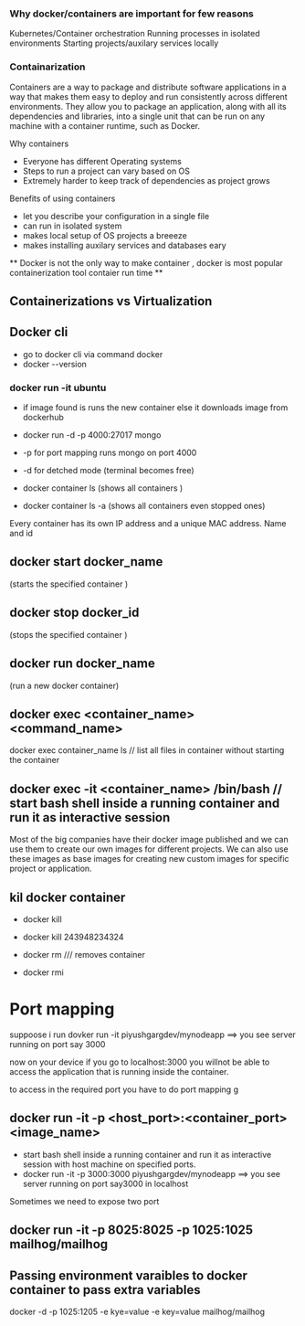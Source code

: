 ### Why docker/containers are important for few reasons 
Kubernetes/Container orchestration
Running processes in isolated environments
Starting projects/auxilary services locally


### Containarization 
Containers are a way to package and distribute software applications in a way that makes them easy to deploy and run consistently across different environments. They allow you to package an application, along with all its dependencies and libraries, into a single unit that can be run on any machine with a container runtime, such as Docker.

Why containers 
- Everyone has different Operating systems
- Steps to run a project can vary based on OS
- Extremely harder to keep track of dependencies as project grows

Benefits of using containers 
- let you describe your configuration in a single file 
- can run in isolated system 
- makes local setup of OS projects a breeeze 
- makes installing auxilary services and databases eary 

** Docker is not the only way to make container  , docker is most popular containerization tool contaier run time **

## Containerizations vs Virtualization



## Docker cli 
- go to docker cli via command docker 
- docker --version 


### docker run -it ubuntu
- if image found is runs the new container else it downloads image from dockerhub
-  docker run -d -p 4000:27017 mongo 
- -p for port mapping   runs mongo on port 4000 
- -d for detched mode (terminal becomes free)

- docker container ls 
(shows all containers )
- docker container ls -a 
(shows all containers even stopped ones)

Every container has its own IP address and a unique MAC address. Name and id 

## docker start docker_name 
 (starts the specified container )

## docker stop docker_id
 (stops the specified container )

## docker run docker_name 
  (run a new docker container)


## docker exec <container_name> <command_name>
docker exec container_name ls     // list all files in container without starting the container

## docker exec -it <container_name> /bin/bash  // start bash shell inside a running container and run it as interactive session

Most of the big companies have their docker image published and we can use them to create our own images for different projects. We can also use these images as base images for creating new custom images for specific project or application.


## kil docker container 
- docker kill <containerid>
- docker kill 243948234324

- docker rm <containerid>  /// removes container 
- docker rmi <image name>

# Port mapping 
suppoose i run dovker run -it piyushgargdev/mynodeapp   ==> you see server running on port say 3000 

now on your device if you go to localhost:3000 you willnot be able to access the application that is running inside the container.

to access in the required port you have to do port mapping g

## docker run -it -p <host_port>:<container_port> <image_name>  
-  start bash shell inside a running container and run it as interactive session with host machine on specified ports.
- docker run -it -p 3000:3000 piyushgargdev/mynodeapp   ==> you see server running on port say3000 in localhost 

Sometimes we need to expose two port 
## docker run -it -p 8025:8025 -p 1025:1025 mailhog/mailhog

## Passing environment varaibles to docker container to pass extra variables 
docker -d -p 1025:1205 -e kye=value -e key=value     mailhog/mailhog 


